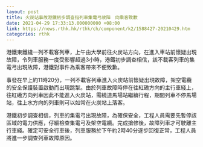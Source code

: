 ```yaml
---
layout: post
title: 火炭站事故港鐵初步調查指列車集電弓故障　向乘客致歉
date: 2021-04-29 17:33:13.000000000 +08:00
link: https://news.rthk.hk/rthk/ch/component/k2/1588427-20210429.htm
categories: rthk
---
```


港鐵東鐵綫一列不載客列車，上午由大學前往火炭站方向，在進入車站前懷疑出現故障，令列車服務一度受影響超過3小時，港鐵初步調查相信，該不載客列車的集電弓出現故障，港鐵對事件為乘客帶來不便致歉。

事發在早上約11時20分，一列不載客列車進入火炭站前懷疑出現故障，架空電纜的安全保護裝置啟動而出現跳掣。由於列車故障時停在往紅磡方向的主行車綫上，往紅磡方向列車因此不能進入火炭站，需繞道馬場站繼續行程，期間列車不停馬場站，往上水方向的列車則可以如常在火炭站上落客。

港鐵初步調查相信，列車的集電弓出現故障，為確保安全，工程人員需要先暫停該區域的電力供應，仔細檢查集電弓及架空電纜。完成搶修後，故障列車才可駛離主行車綫。確定可安全行車後，列車服務於下午約2時40分逐步回復正常，工程人員將進一步調查列車故障原因。

